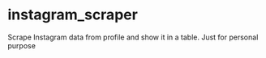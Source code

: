 # instagram_scraper

Scrape Instagram data from profile and show it in a table. Just for personal purpose
